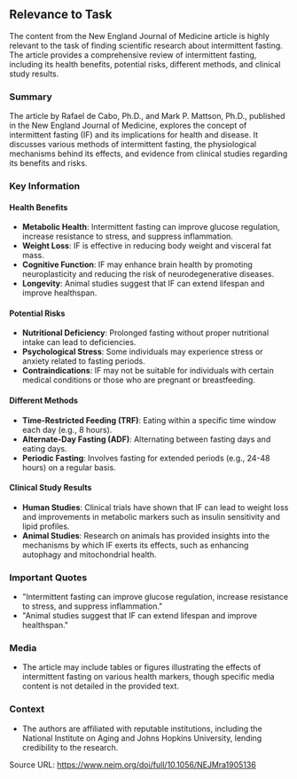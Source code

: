 ## Relevance to Task

The content from the New England Journal of Medicine article is highly relevant to the task of finding scientific research about intermittent fasting. The article provides a comprehensive review of intermittent fasting, including its health benefits, potential risks, different methods, and clinical study results.

### Summary

The article by Rafael de Cabo, Ph.D., and Mark P. Mattson, Ph.D., published in the New England Journal of Medicine, explores the concept of intermittent fasting (IF) and its implications for health and disease. It discusses various methods of intermittent fasting, the physiological mechanisms behind its effects, and evidence from clinical studies regarding its benefits and risks.

### Key Information

#### Health Benefits
- **Metabolic Health**: Intermittent fasting can improve glucose regulation, increase resistance to stress, and suppress inflammation.
- **Weight Loss**: IF is effective in reducing body weight and visceral fat mass.
- **Cognitive Function**: IF may enhance brain health by promoting neuroplasticity and reducing the risk of neurodegenerative diseases.
- **Longevity**: Animal studies suggest that IF can extend lifespan and improve healthspan.

#### Potential Risks
- **Nutritional Deficiency**: Prolonged fasting without proper nutritional intake can lead to deficiencies.
- **Psychological Stress**: Some individuals may experience stress or anxiety related to fasting periods.
- **Contraindications**: IF may not be suitable for individuals with certain medical conditions or those who are pregnant or breastfeeding.

#### Different Methods
- **Time-Restricted Feeding (TRF)**: Eating within a specific time window each day (e.g., 8 hours).
- **Alternate-Day Fasting (ADF)**: Alternating between fasting days and eating days.
- **Periodic Fasting**: Involves fasting for extended periods (e.g., 24-48 hours) on a regular basis.

#### Clinical Study Results
- **Human Studies**: Clinical trials have shown that IF can lead to weight loss and improvements in metabolic markers such as insulin sensitivity and lipid profiles.
- **Animal Studies**: Research on animals has provided insights into the mechanisms by which IF exerts its effects, such as enhancing autophagy and mitochondrial health.

### Important Quotes
- "Intermittent fasting can improve glucose regulation, increase resistance to stress, and suppress inflammation."
- "Animal studies suggest that IF can extend lifespan and improve healthspan."

### Media
- The article may include tables or figures illustrating the effects of intermittent fasting on various health markers, though specific media content is not detailed in the provided text.

### Context
- The authors are affiliated with reputable institutions, including the National Institute on Aging and Johns Hopkins University, lending credibility to the research.

Source URL: https://www.nejm.org/doi/full/10.1056/NEJMra1905136